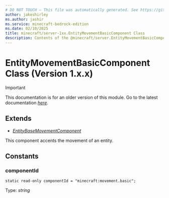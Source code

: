 ```yaml
---
# DO NOT TOUCH — This file was automatically generated. See https://github.com/mojang/minecraftapidocsgenerator to modify descriptions, examples, etc.
author: jakeshirley
ms.author: jashir
ms.service: minecraft-bedrock-edition
ms.date: 02/10/2025
title: minecraft/server-1xx.EntityMovementBasicComponent Class
description: Contents of the @minecraft/server.EntityMovementBasicComponent class (Version 1.x.x).
---
```

# EntityMovementBasicComponent Class (Version 1.x.x)

> [!IMPORTANT]
> This documentation is for an older version of this module. Go to the latest documentation [*here*](../../../scriptapi/minecraft/server/EntityMovementBasicComponent.md).

## Extends
- [*EntityBaseMovementComponent*](EntityBaseMovementComponent.md)

This component accents the movement of an entity.

## Constants

### **componentId**
`static read-only componentId = "minecraft:movement.basic";`

Type: *string*
